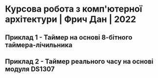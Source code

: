 # Курсова робота з комп'ютерної архітектури | Фрич Дан | 2022

## Приклад 1 - Таймер на основі 8-бітного таймера-лічильника 


## Приклад 2 - Таймер реального часу на основі модуля DS1307
